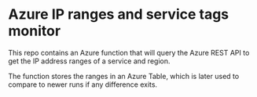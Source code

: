# Azure IP ranges and service tags monitor

This repo contains an Azure function that will query the Azure REST API to get the IP address ranges of a service and region.

The function stores the ranges in an Azure Table, which is later used to compare to newer runs if any difference exits.
